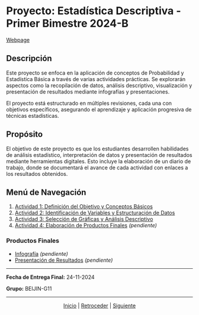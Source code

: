 # Proyecto: Estadística Descriptiva - Primer Bimestre 2024-B

[Webpage](https://afkerian.github.io/Beijin-g11/)

## Descripción
Este proyecto se enfoca en la aplicación de conceptos de Probabilidad y Estadística Básica a través de varias actividades prácticas. Se explorarán aspectos como la recopilación de datos, análisis descriptivo, visualización y presentación de resultados mediante infografías y presentaciones. 

El proyecto está estructurado en múltiples revisiones, cada una con objetivos específicos, asegurando el aprendizaje y aplicación progresiva de técnicas estadísticas.

## Propósito
El objetivo de este proyecto es que los estudiantes desarrollen habilidades de análisis estadístico, interpretación de datos y presentación de resultados mediante herramientas digitales. Esto incluye la elaboración de un diario de trabajo, donde se documentará el avance de cada actividad con enlaces a los resultados obtenidos.

## Menú de Navegación
1. [Actividad 1: Definición del Objetivo y Conceptos Básicos](actividad_1.md)
2. [Actividad 2: Identificación de Variables y Estructuración de Datos](actividad_2.md)
3. [Actividad 3: Selección de Gráficas y Análisis Descriptivo](actividad_3.md)
4. [Actividad 4: Elaboración de Productos Finales](actividad_4.md) *(pendiente)*

### Productos Finales
- [Infografía](./infografia.md) *(pendiente)*
- [Presentación de Resultados](./presentacion.md) *(pendiente)*

---

**Fecha de Entrega Final:** 24-11-2024

**Grupo:** BEIJIN-G11

---

<div align="center">
    <a href="README.md">Inicio</a> | 
    <a href="#">Retroceder</a> | 
    <a href="actividad_1.html">Siguiente</a>
</div>
